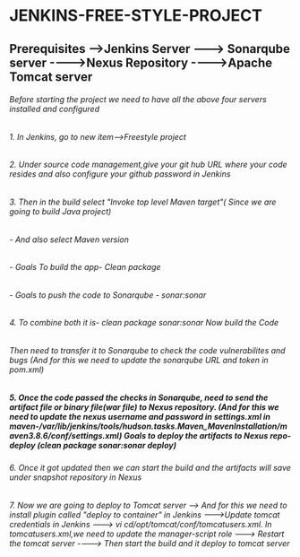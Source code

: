 # JENKINS-FREE-STYLE-PROJECT

## Prerequisites -->Jenkins Server ---> Sonarqube server ---->Nexus Repository ---->Apache Tomcat server

###### Before starting the project we need to have all the above four servers installed and configured

###### 1. In Jenkins, go to new item-->Freestyle project

###### 2. Under source code management,give your git hub URL where your code resides and also configure your github password in Jenkins

###### 3. Then in the build select "Invoke top level Maven target"( Since we are going to build Java project)

######   - And also select Maven version

######   - Goals To build the app- Clean package

######   - Goals to push the code to Sonarqube - sonar:sonar

###### 4. To combine both it is- clean package sonar:sonar Now build the Code

###### Then need to transfer it to Sonarqube to check the code vulnerabilites and bugs (And for this we need to update the sonarqube URL and token in pom.xml)

##### 5. Once the code passed the checks in Sonarqube, need to send the artifact file or binary file(war file) to Nexus repository. (And for this we need to update the nexus username and password in settings.xml in maven-/var/lib/jenkins/tools/hudson.tasks.Maven_MavenInstallation/maven3.8.6/conf/settings.xml) Goals to deploy the artifacts to Nexus repo- deploy (clean package sonar:sonar deploy)

###### 6. Once it got updated then we can start the build and the artifacts will save under snapshot repository in Nexus

###### 7. Now we are going to deploy to Tomcat server --> And for this we need to install plugin called "deploy to container" in Jenkins --->Update tomcat credentials in Jenkins ---> vi cd/opt/tomcat/conf/tomcatusers.xml. In tomcatusers.xml,we need to update the manager-script role ---> Restart the tomcat server ----> Then start the build and it deploy to tomcat server
